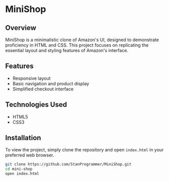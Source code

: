 # MiniShop

## Overview
MiniShop is a minimalistic clone of Amazon's UI, designed to demonstrate proficiency in HTML and CSS. This project focuses on replicating the essential layout and styling features of Amazon's interface.

## Features
- Responsive layout
- Basic navigation and product display
- Simplified checkout interface

## Technologies Used
- HTML5
- CSS3

## Installation
To view the project, simply clone the repository and open `index.html` in your preferred web browser.

```bash
git clone https://github.com/StanProgrammer/MiniShop.git
cd mini-shop
open index.html
